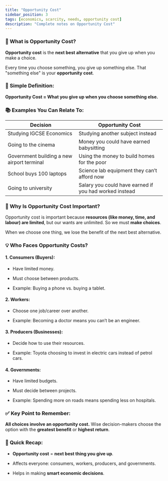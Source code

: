 ```yaml
---
title: "Opportunity Cost"
sidebar_position: 3
tags: [economics, scarcity, needs, opportunity cost]
description: "Complete notes on Opportunity Cost"
---
```


### **🧠 What is Opportunity Cost?**

**Opportunity cost** is the **next best alternative** that you give up when you make a choice.

Every time you choose something, you give up something else. That "something else" is your **opportunity cost**.

### **📌 Simple Definition:**

**Opportunity Cost \= What you give up when you choose something else.**

### **📚 Examples You Can Relate To:**

| Decision                                   | Opportunity Cost                                       |
| ------------------------------------------ | ------------------------------------------------------ |
| Studying IGCSE Economics                   | Studying another subject instead                       |
| Going to the cinema                        | Money you could have earned babysitting                |
| Government building a new airport terminal | Using the money to build homes for the poor            |
| School buys 100 laptops                    | Science lab equipment they can’t afford now            |
| Going to university                        | Salary you could have earned if you had worked instead |

### **🤔 Why Is Opportunity Cost Important?**

Opportunity cost is important because **resources (like money, time, and labour) are limited**, but our wants are unlimited. So we must **make choices**.

When we choose one thing, we lose the benefit of the next best alternative.

### **💡 Who Faces Opportunity Costs?**

#### **1\. Consumers (Buyers):**

- Have limited money.

- Must choose between products.

- Example: Buying a phone vs. buying a tablet.

#### **2\. Workers:**

- Choose one job/career over another.

- Example: Becoming a doctor means you can’t be an engineer.

#### **3\. Producers (Businesses):**

- Decide how to use their resources.

- Example: Toyota choosing to invest in electric cars instead of petrol cars.

#### **4\. Governments:**

- Have limited budgets.

- Must decide between projects.

- Example: Spending more on roads means spending less on hospitals.

### **✅ Key Point to Remember:**

**All choices involve an opportunity cost.** Wise decision-makers choose the option with the **greatest benefit** or **highest return**.

### **🎯 Quick Recap:**

- **Opportunity cost** \= **next best thing you give up**.

- Affects everyone: consumers, workers, producers, and governments.

- Helps in making **smart economic decisions**.
